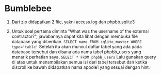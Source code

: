 # Bumblebee

1. Dari zip didapatkan 2 file, yakni access.log dan phpbb.sqlite3

2. Untuk soal pertama diminta "What was the username of the external contractor?", jawabannya dapat kita lihat dengan membuka file database yang diberikan.
`SELECT name FROM sqlite_master WHERE type='table'`
Setelah itu akan muncul daftar tabel yang ada pada database tersebut dan disana ada nama tabel phpbb_users yang menarik perhatian saya.
`SELECT * FROM phpbb_users`
Lalu gunakan query di atas untuk menampilakan semua isi dari tabel tersebut dan ketika discroll ke bawah didapatkan nama apoole1 yang sesuai dengan hint.

